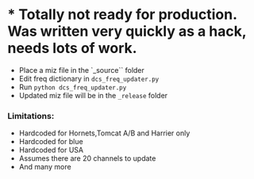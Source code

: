 # * Totally not ready for production.  Was written very quickly as a hack, needs lots of work.

- Place a miz file in the `_source`` folder
- Edit freq dictionary in `dcs_freq_updater.py`
- Run `python dcs_freq_updater.py`
- Updated miz file will be in the `_release` folder

### Limitations:
- Hardcoded for Hornets,Tomcat A/B and Harrier only
- Hardcoded for blue
- Hardcoded for USA
- Assumes there are 20 channels to update
- And many more